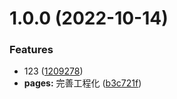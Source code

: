 # 1.0.0 (2022-10-14)

### Features

- 123 ([1209278](https://github.com/2401345934/webpack-react-demo/commit/1209278fe48ce60b5bfa794286fba164a7143839))
- **pages:** 完善工程化 ([b3c721f](https://github.com/2401345934/webpack-react-demo/commit/b3c721f63387761b478e2eae0ff6762ae378bc8d))
